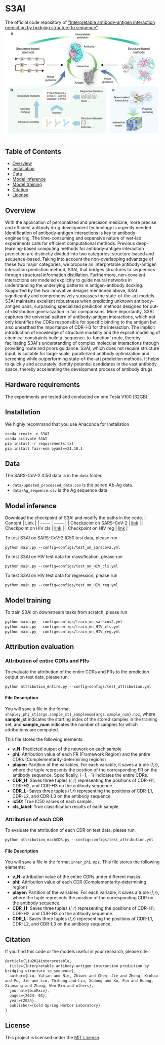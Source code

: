 # S3AI
The official code repository of ["Interpretable antibody-antigen interaction prediction by bridging structure to sequence"](https://www.biorxiv.org/content/10.1101/2024.03.09.584264v1).
![Our pipeline](./figs/fig1-v2.png)
## Table of Contents
- [Overview](#overview)
- [Installation](#installation)
- [Data](#data)
- [Model inference](#model-inference)
- [Model training](#model-training)
- [Citation](#citation)
- [License](#license)

## Overview
With the application of personalized and precision medicine, more precise and efficient antibody drug development technology is urgently needed. Identification of antibody-antigen interactions is key to antibody engineering. The time-consuming and expensive nature of wet-lab experiments calls for efficient computational methods. Previous deep-learning-based computing methods for antibody-antigen interaction prediction are distinctly divided into two categories: structure-based and sequence-based. Taking into account the non-overlapping advantage of these two major categories, we propose an interpretable antibody-antigen interaction prediction method, S3AI, that bridges structures to sequences through structural information distillation. Furthermore, non-covalent interactions are modeled explicitly to guide neural networks in understanding the underlying patterns in antigen-antibody docking. Supported by the two innovative designs mentioned above, S3AI significantly and comprehensively surpasses the state-of-the-art models. S3AI maintains excellent robustness when predicting unknown antibody-antigen pairs, surpassing specialized prediction methods designed for out-of-distribution generalization in fair comparisons. More importantly, S3AI captures the universal pattern of antibody-antigen interactions, which not only identifies the CDRs responsible for specific binding to the antigen but also unearthed the importance of CDR-H3 for the interaction. The implicit introduction of knowledge of structure modality and the explicit modeling of chemical constraints build a 'sequence-to-function' route, thereby facilitating S3AI's understanding of complex molecular interactions through providing route and priors guidance. S3AI, which does not require structure input, is suitable for large-scale, parallelized antibody optimization and screening while outperforming state-of-the-art prediction methods. It helps to quickly and accurately identify potential candidates in the vast antibody space, thereby accelerating the development process of antibody drugs.
## Hardware requirements

The experiments are tested and conducted on one Tesla V100 (32GB).

## Installation

We highly recommand that you use Anaconda for Installation
```
conda create -n S3AI
conda activate S3AI
pip install -r requirements.txt
pip install fair-esm pyaml==21.10.1
```

## Data
The SARS-CoV-2 IC50 data is in the `data` folder.
* `data/updated_processed_data.csv` is the paired Ab-Ag data.
* `data/Ag_sequence.csv` is the Ag sequence data.

## Model inference 
Download the checkpoint of S3AI and modify the paths in the code.
| Content  | Link   |
| ----- | ----- |
| Checkpoint on SARS-CoV-2 | [link](https://figshare.com/ndownloader/files/44970310) |
| Checkpoint on HIV cls | [link](https://figshare.com/ndownloader/files/45053224) |
| Checkpoint on HIV reg | [link](https://figshare.com/ndownloader/files/45104590) |

To test S3AI on SARS-CoV-2 IC50 test data, please run
```
python main.py --config=configs/test_on_sarscov2.yml
```

To test S3AI on HIV test data for classification, please run
```
python main.py --config=configs/test_on_HIV_cls.yml
```

To test S3AI on HIV test data for regression, please run
```
python main.py --config=configs/test_on_HIV_reg.yml
```

## Model training
To train S3AI on downstream tasks from scratch, please run
```
python main.py --config=configs/train_on_sarscov2.yml
python main.py --config=configs/train_on_HIV_cls.yml
python main.py --config=configs/train_on_HIV_reg.yml
```

## Attribution evaluation

### Attribution of entire CDRs and FRs

To evaluate the attribution of the entire CDRs and FRs to the prediction output on test data, please run:

```python
python attribution_entire.py --config=configs/test_attribution.yml
```

#### File Description

You will save a file in the format `shapley_phi_st{args.sample_st}_samplenum{args.sample_num}.npz`, where **sample_st** indicates the starting index of the stored samples in the training set, and **sample_num** indicates the number of samples for which attributions are computed. 

This file stores the following elements:

- **v_N:** Predicted output of the network on each sample
- **phi:** Attribution value of each FR (Framework Region) and the entire CDRs (Complementarity-determining regions)
- **player:** Partition of the variables. For each variable, it saves a tuple $(l, r)$, where the tuple represents the position of the corresponding FR on the antibody sequence. Specifically, $(-1, -1)$ indicates the entire CDRs.
- **CDR_H:** Saves three tuples $(l, r)$ representing the positions of CDR-H1, CDR-H2, and CDR-H3 on the antibody sequence.
- **CDR_L:** Saves three tuples $(l, r)$ representing the positions of CDR-L1, CDR-L2, and CDR-L3 on the antibody sequence.
- **ic50:** True IC50 values of each sample.
- **cls_label:** True classification results of each sample.

### Attribution of each CDR

To evaluate the attribution of each CDR  on test data, please run:

```python
python attribution_eachCDR.py --config=configs/test_attribution.yml
```

#### File Description

You will save a file in the format `inner_phi.npz`. This file stores the following elements:

- **v_N:** attribution value of the entire CDRs under different masks
- **phi:** Attribution value of each CDR (Complementarity-determining region)
- **player:** Partition of the variables. For each variable, it saves a tuple $(l, r)$, where the tuple represents the position of the corresponding CDR on the antibody sequence. 
- **CDR_H:** Saves three tuples $(l, r)$ representing the positions of CDR-H1, CDR-H2, and CDR-H3 on the antibody sequence.
- **CDR_L:** Saves three tuples $(l, r)$ representing the positions of CDR-L1, CDR-L2, and CDR-L3 on the antibody sequence.

## Citation

If you find this code or the models useful in your research, please cite:
```
@article{liu2024interpretable,
  title={Interpretable antibody-antigen interaction prediction by bridging structure to sequence},
  author={Liu, Yutian and Nie, Zhiwei and Chen, Jie and Zheng, Xinhao and Fu, Jie and Liu, Zhihong and Liu, Xudong and Xu, Fan and Huang, Xiansong and Zhang, Wen-Bin and others},
  journal={bioRxiv},
  pages={2024--03},
  year={2024},
  publisher={Cold Spring Harbor Laboratory}
}
```
## License

This project is licensed under the [MIT License](LICENSE).

